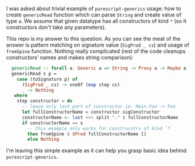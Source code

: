I was asked about trivial example of `purescript-generics` usage: how to create `genericRead` function which can parse `String` and create value of type `a`. We assume that given datatype has all constructors of kind `*` (so it constructors don't take any parameters).

This repo is my answer to this question. As you can see the meat of the answer is pattern matching on signature value (`SigProd _ cs`) and usage of `fromSpine` function. Nothing really complicated (rest of the code cleanups constructors' names and makes string comparison):

```purescript
  genericRead :: forall a. Generic a => String -> Proxy a -> Maybe a
  genericRead s p =
    case (toSignature p) of
      (SigProd _ cs) -> oneOf (map step cs)
      _ -> Nothing
   where
    step constructor = do
      -- leave only last part of constructor ie. Main.Foo -> Foo
      let fullConstructorName = constructor.sigConstructor
      constructorName <- last <<< split "." $ fullConstructorName
      if constructorName == s
        -- this example only works for construcotrs of kind `*`
        then fromSpine $ SProd fullConstructorName []
        else Nothing
```

I'm leaving this simple example as it can help you grasp basic idea behind `purescript-generics`.
